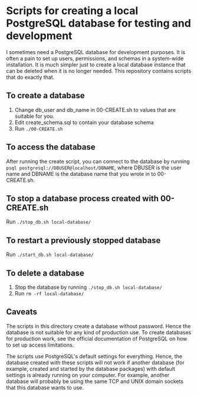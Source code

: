 # Scripts for creating a local PostgreSQL database for testing and development

I sometimes need a PostgreSQL database for development purposes. It is
often a pain to set up users, permissions, and schemas in a
system-wide installation. It is much simpler just to create a local
database instance that can be deleted when it is no longer
needed. This repository contains scripts that do exactly that.

## To create a database

1. Change db_user and db_name in 00-CREATE.sh to values that are
suitable for you.
1. Edit create_schema.sql to contain your database schema
1. Run `./00-CREATE.sh`

## To access the database

After running the create script, you can connect to the database by
running `psql postgresql://DBUSER@localhost/DBNAME`, where DBUSER is
the user name and DBNAME is the database name that you wrote in to
00-CREATE.sh.

## To stop a database process created with 00-CREATE.sh

Run `./stop_db.sh local-database/`

## To restart a previously stopped database

Run `./start_db.sh local-database/`

## To delete a database

1. Stop the database by running `./stop_db.sh local-database/`
1. Run `rm -rf local-database/`

## Caveats

The scripts in this directory create a database without
password. Hence the database is not suitable for any kind of
production use. To create databases for production work, see the
official documentation of PostgreSQL on how to set up access
limitations.

The scripts use PostgreSQL's default settings for everything. Hence,
the database created with these scripts will not work if another
database (for example, created and started by the database packages)
with default settings is already running on your computer. For
example, another database will probably be using the same TCP and UNIX
domain sockets that this database wants to use.
